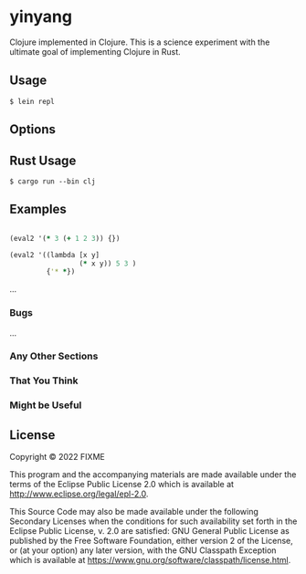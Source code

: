 # yinyang

Clojure implemented in Clojure. This is a science experiment with the ultimate goal of implementing Clojure in Rust.


## Usage


    $ lein repl
 
## Options

## Rust Usage

	$ cargo run --bin clj
	
## Examples
```clojure

(eval2 '(* 3 (+ 1 2 3)) {})

(eval2 '((lambda [x y]
                 (* x y)) 5 3 )
         {'* *})

```

...

### Bugs

...

### Any Other Sections
### That You Think
### Might be Useful

## License

Copyright © 2022 FIXME

This program and the accompanying materials are made available under the
terms of the Eclipse Public License 2.0 which is available at
http://www.eclipse.org/legal/epl-2.0.

This Source Code may also be made available under the following Secondary
Licenses when the conditions for such availability set forth in the Eclipse
Public License, v. 2.0 are satisfied: GNU General Public License as published by
the Free Software Foundation, either version 2 of the License, or (at your
option) any later version, with the GNU Classpath Exception which is available
at https://www.gnu.org/software/classpath/license.html.
